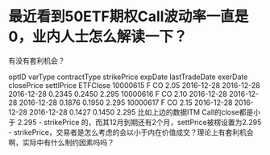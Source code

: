 # 最近看到50ETF期权Call波动率一直是0，业内人士怎么解读一下？

有没有套利机会？
 
optID varType    contractType    strikePrice    expDate    lastTradeDate    exerDate    closePrice    settlPrice    ETFClose
10000615 F CO 2.05 2016-12-28 2016-12-28 2016-12-28 0.2345 0.2450 2.295
10000616 F CO 2.10 2016-12-28 2016-12-28 2016-12-28 0.1876 0.1950 2.295
10000617 F CO 2.15 2016-12-28 2016-12-28 2016-12-28 0.1427 0.1450 2.295
比如上边的数据ITM Call的close都是小于 2.295 - strikePrice 的，而其12月到期还有2个月，settPrice被楞设置为2.295 - strikePrice，交易者是怎么考虑的会以小于内在价值成交？理论上有套利机会啊，实际中有什么制约因素吗吗？